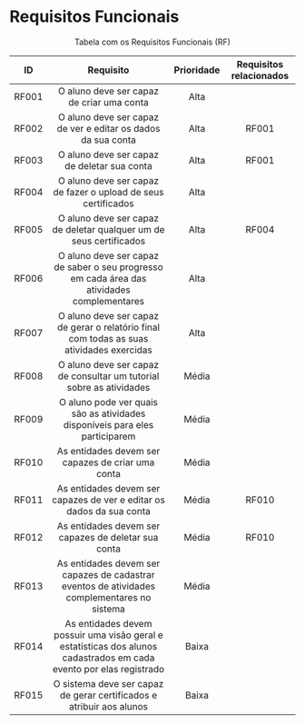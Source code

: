 # Requisitos Funcionais

<p align="center">Tabela com os Requisitos Funcionais (RF)</p>


|   ID    | Requisito                                                                                                          | Prioridade | Requisitos relacionados |
|:-------:|:------------------------------------------------------------------------------------------------------------------:|:----------:|:-----------------------:|
|  RF001  | O aluno deve ser capaz de criar uma conta                                                                          | Alta       |                         |
|  RF002  | O aluno deve ser capaz de ver e editar os dados da sua conta                                                       | Alta       |         RF001           |
|  RF003  | O aluno deve ser capaz de deletar sua conta                                                                        | Alta       |         RF001           |
|  RF004  | O aluno deve ser capaz de fazer o upload de seus certificados                                                      | Alta       |                         |
|  RF005  | O aluno deve ser capaz de deletar qualquer um de seus certificados                                                 | Alta       |         RF004           |
|  RF006  | O aluno deve ser capaz de saber o seu progresso em cada área das atividades complementares                         | Alta       |                         |
|  RF007  | O aluno deve ser capaz de gerar o relatório final com todas as suas atividades exercidas                           | Alta       |                         |
|  RF008  | O aluno deve ser capaz de consultar um tutorial sobre as atividades                                                | Média      |                         |
|  RF009  | O aluno pode ver quais são as atividades disponíveis para eles participarem                                       | Média      |                         |
|  RF010  | As entidades devem ser capazes de criar uma conta                                                                  | Média      |                         |
|  RF011  | As entidades devem ser capazes de ver e editar os dados da sua conta                                               | Média      |         RF010           |
|  RF012  | As entidades devem ser capazes de deletar sua conta                                                                | Média      |         RF010           |
|  RF013  | As entidades devem ser capazes de cadastrar eventos de atividades complementares no sistema                        | Média      |                         |
|  RF014  | As entidades devem possuir uma visão geral e estatísticas dos alunos cadastrados em cada evento por elas registrado| Baixa      |                         |
|  RF015  | O sistema deve ser capaz de gerar certificados e atribuir aos alunos                                               | Baixa      |                         |

<div style="text-align: center">

